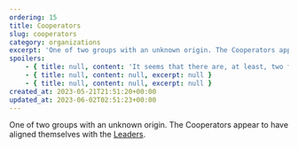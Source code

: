 ```yaml
---
ordering: 15
title: Cooperators
slug: cooperators
category: organizations
excerpt: 'One of two groups with an unknown origin. The Cooperators appear to have aligned themselves with the...'
spoilers:
    - { title: null, content: 'It seems that there are, at least, two factions among the [Gaians](/category/organizations/visitors) with differing philosophies and allegiances. The Cooperators appear to be against the takeover of humanity, and align themselves with the [Leaders](/category/mysteries/leaders).', excerpt: 'It seems that there are, at least, two factions among the Gaians with differing philosophies and all...' }
    - { title: null, content: null, excerpt: null }
    - { title: null, content: null, excerpt: null }
created_at: 2023-05-21T21:51:20+00:00
updated_at: 2023-06-02T02:51:23+00:00
---
```

One of two groups with an unknown origin. The Cooperators appear to have aligned themselves with the [Leaders](/category/mysteries/leaders).